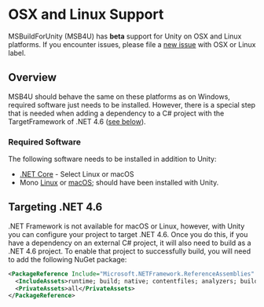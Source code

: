 # OSX and Linux Support

MSBuildForUnity (MSB4U) has **beta** support for Unity on OSX and Linux platforms. If you encounter issues, please file a [new issue](https://github.com/microsoft/MSBuildForUnity/issues/new) with OSX or Linux label.

## Overview

MSB4U should behave the same on these platforms as on Windows, required software just needs to be installed. However, there is a special step that is needed when adding a dependency to a C# project with the TargetFramework of .NET 4.6 ([see below](OSXAndLinuxSupport.md#Targeting-.NET-4.6)).

### Required Software

The following software needs to be installed in addition to Unity:

- [.NET Core](https://dotnet.microsoft.com/download) - Select Linux or macOS
- Mono [Linux](https://www.mono-project.com/download/stable/#download-lin) or [macOS](https://www.mono-project.com/download/stable/#download-mac); should have been installed with Unity.

## Targeting .NET 4.6

.NET Framework is not available for macOS or Linux, however, with Unity you can configure your project to target .NET 4.6. Once you do this, if you have a dependency on an external C# project, it will also need to build as a .NET 4.6 project. To enable that project to successfully build, you will need to add the following NuGet package:

```xml
<PackageReference Include="Microsoft.NETFramework.ReferenceAssemblies" Version="1.0.0">
  <IncludeAssets>runtime; build; native; contentfiles; analyzers; buildtransitive</IncludeAssets>
  <PrivateAssets>all</PrivateAssets>
</PackageReference>
```
